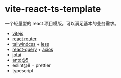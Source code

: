 # vite-react-ts-template

一个轻量型的 react 项目模版。可以满足基本的业务需求。

- [vitejs](https://vitejs.dev/)
- [react router](https://reactrouter.com/en/main)
- [tailwindcss](https://tailwindcss.com/docs/installation) + [less](https://lesscss.org/)
- [react-query](https://tanstack.com/query/latest/docs/framework/react/overview) + [axios](https://github.com/axios/axios)
- [jotai](https://jotai.org/)
- [antd@5](https://ant-design.antgroup.com/index-cn)
- eslint@8 + prettier
- typescript
